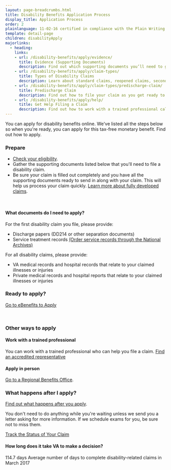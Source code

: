 ```yaml
---
layout: page-breadcrumbs.html
title: Disability Benefits Application Process
display_title: Application Process
order: 2
plainlanguage: 11-02-16 certified in compliance with the Plain Writing Act
template: detail-page
children: disabilityApply
majorlinks:
  - heading:
    links:
    - url: /disability-benefits/apply/evidence/
      title: Evidence (Supporting Documents)
      description: Find out which supporting documents you’ll need to give us so we can decide your claim.
    - url: /disability-benefits/apply/claim-types/
      title: Types of Disability Claims 
      description: Learn about standard claims, reopened claims, secondary claims, and more.
    - url: /disability-benefits/apply/claim-types/predischarge-claim/
      title: Predischarge Claim
      description: Find out how to file your claim as you get ready to leave the military to speed up the claim decision process.
    - url: /disability-benefits/apply/help/
      title: Get Help Filing a Claim
      description: Find out how to work with a trained professional called an accredited representative.
---
```


<div class="va-introtext">

You can apply for disability benefits online. We've listed all the steps below so when you're ready, you can apply for this tax-free monetary benefit. Find out how to apply. 

</div>

### Prepare

- [Check your eligibility](/disability-benefits/eligibility).
- Gather the supporting documents listed below that you'll need to file a disability claim.
- Be sure your claim is filled out completely and you have all the supporting documents ready to send in along with your claim. This will help us process your claim quickly. [Learn more about fully developed claims](/disability-benefits/apply/claim-types/fully-developed-claim/).

<div markdown="0"><br></div>

<div class="feature" markdown="1">

#### What documents do I need to apply?

For the first disability claim you file, please provide:

- Discharge papers (DD214 or other separation documents) 
- Service treatment records [(Order service records through the National Archives)](https://www.archives.gov/veterans/military-service-records)

For all disability claims, please provide:

- VA medical records and hospital records that relate to your claimed illnesses or injuries
- Private medical records and hospital reports that relate to your claimed illnesses or injuries

</div>


### Ready to apply?

<a class="usa-button-primary va-button-primary" href="https://www.ebenefits.va.gov/ebenefits/about/feature?feature=disability-compensation">Go to eBenefits to Apply</a>

<div markdown="0"><br></div>

### Other ways to apply

#### Work with a trained professional

You can work with a trained professional who can help you file a claim.  [Find an accredited representative](/disability-benefits/apply/help/index.html)

#### Apply in person

[Go to a Regional Benefits Office](http://www.benefits.va.gov/benefits/offices.asp).

### What happens after I apply?

[Find out what happens after you apply](/disability-benefits/after-you-apply).

You don't need to do anything while you're waiting unless we send you a letter asking for more information. If we schedule exams for you, be sure not to miss them.

<a class="usa-button-primary" href="/track-claims">Track the Status of Your Claim</a>

#### How long does it take VA to make a decision?

<div class="card information" markdown="0">
<span class="number">114.7 days</span>
<span class="description">Average number of days to complete disability-related claims in March 2017</span>
</div>

<div markdown="0"><br></div>
